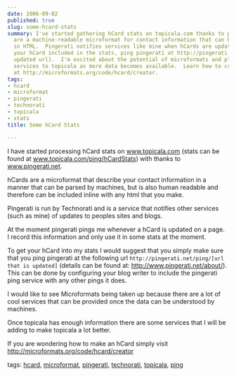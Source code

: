 ```yaml
---
date: 2006-09-02
published: true
slug: some-hcard-stats
summary: I've started gathering hCard stats on topicala.com thanks to pingerati.net.  hCards
  are a machine-readable microformat for contact information that can be embedded
  in HTML.  Pingerati notifies services like mine when hCards are updated.  To get
  your hCard included in the stats, ping pingerati at http://pingerati.net/ping/[your
  updated url].  I'm excited about the potential of microformats and plan to add more
  services to topicala as more data becomes available.  Learn how to create an hCard
  at http://microformats.org/code/hcard/creator.
tags:
- hcard
- microformat
- pingerati
- technorati
- topicala
- stats
title: Some hCard Stats

---
```

<p>I have started processing hCard stats on <a href="http://www.topicala.com">www.topicala.com</a> (stats can be found at <a href="http://www.topicala.com/ping/hCardStats">www.topicala.com/ping/hCardStats</a>) with thanks to <a href="http://www.pingerati.net">www.pingerati.net</a>.</p> <p>hCards are a microformat that describe your contact information in a manner that can be parsed by machines, but is also human readable and therefore can be included inline with any html that you make.</p> <p>Pingerati is run by Technorati and is a service that notifies other services (such as mine) of updates to peoples sites and blogs.  </p> <p>At the moment pingerati pings me whenever a hCard is updated on a page.  I record this information and only use it in some stats at the moment.</p> <p>To get your hCard into my stats I would suggest that you simply make sure that you ping pingerati at the following url <code>http://pingerati.net/ping/[url that is updated]</code> (details can be found at: <a href="http://www.pingerati.net/about/">http://www.pingerati.net/about/</a>).  This can be done by configuring your blog writer to include the pingerati ping service with any other pings it does.</p> <p>I would like to see Microformats being taken up because there are a lot of cool services that can be provided once the data can be understood by machines.</p> <p>Once topicala has enough information there are some services that I will be adding to make topicala a lot better.</p> <p>If you are wondering how to make an hCard simply visit <a href="http://microformats.org/code/hcard/creator">http://microformats.org/code/hcard/creator</a> </p> <p>tags: <a href="http://www.kinlan.co.uk/tag/hcard" rel="tag">hcard</a>, <a href="http://www.kinlan.co.uk/tag/microformat" rel="tag">microformat</a>, <a href="http://www.kinlan.co.uk/tag/pingerati" rel="tag">pingerati</a>, <a href="http://www.kinlan.co.uk/tag/technorati" rel="tag">technorati</a>, <a href="http://www.kinlan.co.uk/tag/topicala" rel="tag">topicala</a>, <a href="http://www.kinlan.co.uk/tag/ping" rel="tag">ping</a></p>

